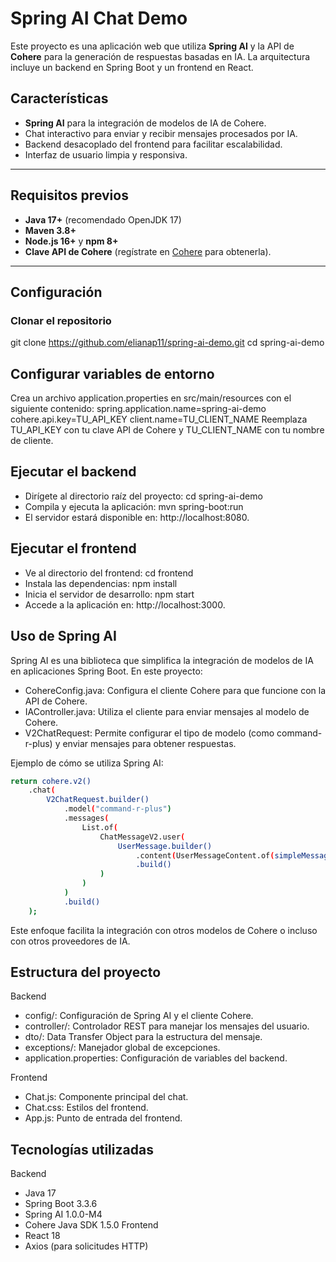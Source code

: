 # Spring AI Chat Demo

Este proyecto es una aplicación web que utiliza **Spring AI** y la API de **Cohere** para la generación de respuestas basadas en IA. La arquitectura incluye un backend en Spring Boot y un frontend en React.

## Características
- **Spring AI** para la integración de modelos de IA de Cohere.
- Chat interactivo para enviar y recibir mensajes procesados por IA.
- Backend desacoplado del frontend para facilitar escalabilidad.
- Interfaz de usuario limpia y responsiva.

---

## Requisitos previos
- **Java 17+** (recomendado OpenJDK 17)
- **Maven 3.8+**
- **Node.js 16+** y **npm 8+**
- **Clave API de Cohere** (regístrate en [Cohere](https://cohere.com) para obtenerla).

---

## Configuración

### Clonar el repositorio

git clone https://github.com/elianap11/spring-ai-demo.git
cd spring-ai-demo

## Configurar variables de entorno

Crea un archivo application.properties en src/main/resources con el siguiente contenido:
spring.application.name=spring-ai-demo
cohere.api.key=TU_API_KEY
client.name=TU_CLIENT_NAME
Reemplaza TU_API_KEY con tu clave API de Cohere y TU_CLIENT_NAME con tu nombre de cliente.

## Ejecutar el backend

- Dirígete al directorio raíz del proyecto: cd spring-ai-demo
- Compila y ejecuta la aplicación: mvn spring-boot:run
- El servidor estará disponible en: http://localhost:8080.

## Ejecutar el frontend

- Ve al directorio del frontend: cd frontend
- Instala las dependencias: npm install
- Inicia el servidor de desarrollo: npm start
- Accede a la aplicación en: http://localhost:3000.

## Uso de Spring AI
Spring AI es una biblioteca que simplifica la integración de modelos de IA en aplicaciones Spring Boot. En este proyecto:

- CohereConfig.java: Configura el cliente Cohere para que funcione con la API de Cohere.
- IAController.java: Utiliza el cliente para enviar mensajes al modelo de Cohere.
- V2ChatRequest: Permite configurar el tipo de modelo (como command-r-plus) y enviar mensajes para obtener respuestas.

Ejemplo de cómo se utiliza Spring AI:
```bash
return cohere.v2()
    .chat(
        V2ChatRequest.builder()
            .model("command-r-plus")
            .messages(
                List.of(
                    ChatMessageV2.user(
                        UserMessage.builder()
                            .content(UserMessageContent.of(simpleMessage.getContent()))
                            .build()
                    )
                )
            )
            .build()
    );
```
Este enfoque facilita la integración con otros modelos de Cohere o incluso con otros proveedores de IA.

## Estructura del proyecto

Backend
- config/: Configuración de Spring AI y el cliente Cohere.
- controller/: Controlador REST para manejar los mensajes del usuario.
- dto/: Data Transfer Object para la estructura del mensaje.
- exceptions/: Manejador global de excepciones.
- application.properties: Configuración de variables del backend.

Frontend
- Chat.js: Componente principal del chat.
- Chat.css: Estilos del frontend.
- App.js: Punto de entrada del frontend.

## Tecnologías utilizadas
Backend
- Java 17
- Spring Boot 3.3.6
- Spring AI 1.0.0-M4
- Cohere Java SDK 1.5.0
Frontend
- React 18
- Axios (para solicitudes HTTP)
